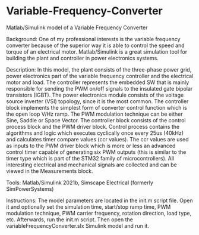 # Variable-Frequency-Converter
Matlab/Simulink model of a Variable Frequency Converter

Background:
One of my professional interests is the variable frequency converter because 
of the superior way it is able to control the speed and torque of an electrical motor.
Matlab/Simulink is a great simulation tool for building the plant and controller in
power electronics systems.

Description:
In this model, the plant consists of the three-phase power grid, power electronics part
of the variable frequency controller and the electrical motor and load. The controller
represents the embedded SW that is mainly responsible for sending the PWM on/off signals
to the insulated gate bipolar transistors (IGBT). The power electronics module consists
of the voltage source inverter (VSI) topology, since it is the most common. The controller
block implements the simplest form of converter control function which is the open loop
V/Hz ramp. The PWM modulation technique can be either Sine, Saddle or Space Vector.
The controller block consists of the control process block and the PWM driver block.
Control process contains the algorithms and logic which executes cyclically once every
25us (40kHz) and calculates timer compare values (ccr values). The ccr values are used
as inputs to the PWM driver block which is more or less an advanced control timer capable
of generating six PWM outputs (this is similar to the timer type which is part of the
STM32 family of microcontrollers). All interesting electrical and mechanical signals are
collected and can be viewed in the Measurements block.

Tools:
Matlab/Simulink 2021b, Simscape Electrical (formerly SimPowerSystems)

Instructions:
The model parameters are located in the init.m script file. Open it and optionally set
the simulation time, start/stop ramp time, PWM modulation technique, PWM carrier frequency,
rotation direction, load type, etc. Afterwards, run the init.m script. Then open the 
variableFrequencyConverter.slx Simulink model and run it.
